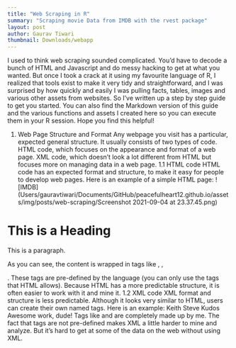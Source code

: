 ```yaml
---
title: "Web Scraping in R"
summary: "Scraping movie Data from IMDB with the rvest package"
layout: post
author: Gaurav Tiwari
thumbnail: Downloads/webapp
---
```

I used to think web scraping sounded complicated. You’d have to decode a bunch of HTML and Javascript and do messy hacking to get at what you wanted.
But once I took a crack at it using my favourite language of R, I realized that tools exist to make it very tidy and straightforward, and I was surprised by how quickly and easily I was pulling facts, tables, images and various other assets from websites.
So I’ve written up a step by step guide to get you started. You can also find the Markdown version of this guide and the various functions and assets I created here so you can execute them in your R session.
Hope you find this helpful!
1. Web Page Structure and Format
Any webpage you visit has a particular, expected general structure. It usually consists of two types of code.
HTML code, which focuses on the appearance and format of a web page.
XML code, which doesn’t look a lot different from HTML but focuses more on managing data in a web page.
1.1 HTML code
HTML code has an expected format and structure, to make it easy for people to develop web pages. Here is an example of a simple HTML page:
![IMDB](Users/gauravtiwari/Documents/GitHub/peacefulheart12.github.io/assets/img/posts/web-scraping/Screenshot 2021-09-04 at 23.37.45.png)
<!DOCTYPE html>
<html>
<head>
<title>Page Title</title>
</head>
<body>
<h1>This is a Heading</h1>
<p>This is a paragraph.</p>
</body>
</html>
As you can see, the content is wrapped in tags like <head>, <body>, <p>. These tags are pre-defined by the language (you can only use the tags that HTML allows). Because HTML has a more predictable structure, it is often easier to work with it and mine it.
1.2 XML code
XML format and structure is less predictable. Although it looks very similar to HTML, users can create their own named tags. Here is an example:
<note>
 <to>Keith</to>
 <from>Steve</from>
 <heading>Kudos</heading>
 <body>Awesome work, dude!</body>
</note>
Tags like <to> and <from> are completely made up by me. The fact that tags are not pre-defined makes XML a little harder to mine and analyze. But it’s hard to get at some of the data on the web without using XML.
